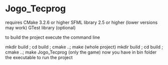 # Jogo_Tecprog

requires CMake 3.2.6 or higher
SFML library 2.5 or higher (lower versions may work)
GTest library (optional)

to build the project execute the command line

mkdir build ; cd build ; cmake ..; make
(whole project)
mkdir build ; cd build ; cmake ..; make Jogo_Tecprog
(only the game)
now you have in bin folder the executable to run the project
